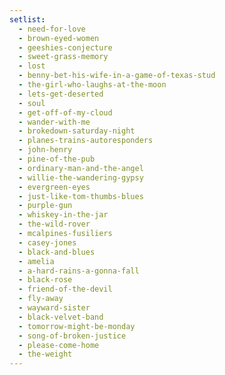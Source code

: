 ```yaml
---
setlist:
  - need-for-love
  - brown-eyed-women
  - geeshies-conjecture
  - sweet-grass-memory
  - lost
  - benny-bet-his-wife-in-a-game-of-texas-stud
  - the-girl-who-laughs-at-the-moon
  - lets-get-deserted
  - soul
  - get-off-of-my-cloud
  - wander-with-me
  - brokedown-saturday-night
  - planes-trains-autoresponders
  - john-henry
  - pine-of-the-pub
  - ordinary-man-and-the-angel
  - willie-the-wandering-gypsy
  - evergreen-eyes
  - just-like-tom-thumbs-blues
  - purple-gun
  - whiskey-in-the-jar
  - the-wild-rover
  - mcalpines-fusiliers
  - casey-jones
  - black-and-blues
  - amelia
  - a-hard-rains-a-gonna-fall
  - black-rose
  - friend-of-the-devil
  - fly-away
  - wayward-sister
  - black-velvet-band
  - tomorrow-might-be-monday
  - song-of-broken-justice
  - please-come-home
  - the-weight
---
```

